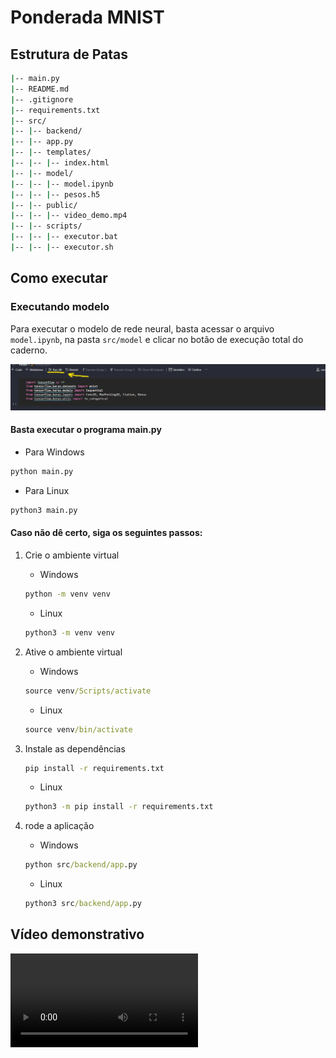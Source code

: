 # Ponderada MNIST

## Estrutura de Patas
```bash
|-- main.py
|-- README.md
|-- .gitignore
|-- requirements.txt
|-- src/
|-- |-- backend/
|-- |-- app.py
|-- |-- templates/
|-- |-- |-- index.html
|-- |-- model/
|-- |-- |-- model.ipynb
|-- |-- |-- pesos.h5
|-- |-- public/
|-- |-- |-- video_demo.mp4
|-- |-- scripts/
|-- |-- |-- executor.bat
|-- |-- |-- executor.sh
```

## Como executar

### Executando modelo

Para executar o modelo de rede neural, basta acessar o arquivo `model.ipynb`, na pasta `src/model` e clicar no botão de execução total do caderno.

![alt text](src/public/execucao.png)


#### Basta executar o programa main.py

- Para Windows
```bat
python main.py
```

- Para Linux
```bat
python3 main.py
```

#### Caso não dê certo, siga os seguintes passos:

1. Crie o ambiente virtual

    - Windows
    ```bat
    python -m venv venv
    ```

    - Linux
    ```bat
    python3 -m venv venv
    ```

2. Ative o ambiente virtual

    - Windows
    ```bat
    source venv/Scripts/activate
    ```

    - Linux
    ```bat
    source venv/bin/activate
    ```

3. Instale as dependências

    ```bat
    pip install -r requirements.txt
    ```

    - Linux
    ```bat
    python3 -m pip install -r requirements.txt
    ```

4. rode a aplicação

    - Windows
    ```bat
    python src/backend/app.py
    ```

    - Linux
    ```bat
    python3 src/backend/app.py
    ```

## Vídeo demonstrativo
<video controls src="src/public/video_demo.mp4" title="Title"></video>